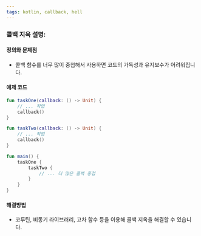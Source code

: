 ```yaml
---
tags: kotlin, callback, hell
---
```

### 콜백 지옥 설명:
#### 정의와 문제점
- 콜백 함수를 너무 많이 중첩해서 사용하면 코드의 가독성과 유지보수가 어려워집니다.
#### 예제 코드
```kotlin
fun taskOne(callback: () -> Unit) {
    // ... 작업
    callback()
}

fun taskTwo(callback: () -> Unit) {
    // ... 작업
    callback()
}

fun main() {
    taskOne {
        taskTwo {
            // ... 더 많은 콜백 중첩
        }
    }
}
```

#### 해결방법
- 코루틴, 비동기 라이브러리, 고차 함수 등을 이용해 콜백 지옥을 해결할 수 있습니다.